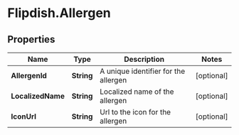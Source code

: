 # Flipdish.Allergen

## Properties

Name | Type | Description | Notes
------------ | ------------- | ------------- | -------------
**AllergenId** | **String** | A unique identifier for the allergen | [optional] 
**LocalizedName** | **String** | Localized name of the allergen | [optional] 
**IconUrl** | **String** | Url to the icon for the allergen | [optional] 



